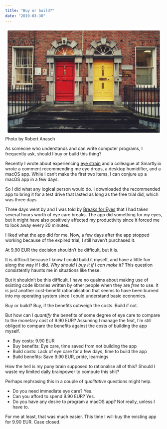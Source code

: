 ```yaml
---
title: "Buy or build?"
date: "2019-03-30"
---
```


![buy or build nick ang](images/buy-or-build-nick-ang-1024x698.jpg) Photo by Robert Anasch

As someone who understands and can write computer programs, I frequently ask, should I buy or build this thing?

Recently I wrote about experiencing [eye strain](https://www.nickang.com/eye-strain/) and a colleague at Smartly.io wrote a comment recommending me eye drops, a desktop humidifier, and a macOS app. While I can’t make the first two items, I can conjure up a macOS app in a few days.

So I did what any logical person would do. I downloaded the recommended app to bring it for a test drive that lasted as long as the free trial did, which was three days.

Three days went by and I was told by [Breaks for Eyes](https://breaksforeyes.app/) that I had taken several hours worth of eye care breaks. The app did something for my eyes, but it might have also positively affected my productivity since it forced me to look away every 20 minutes.

I liked what the app did for me. Now, a few days after the app stopped working because of the expired trial, I still haven’t purchased it.

At 9.90 EUR the decision shouldn’t be difficult, but it is.

It is difficult because I know I could build it myself, and have a little fun along the way if I did. _Why should I buy it if I can make it?_ This question consistently haunts me in situations like these.

But it shouldn’t be this difficult. I have no qualms about making use of existing code libraries written by other people when they are _free_ to use. It is just another cost-benefit rationalisation that seems to have been burned into my operating system since I could understand basic economics.

Buy or build? Buy, if the benefits outweigh the costs. Build if not.

But how can I _quantify_ the benefits of some degree of eye care to compare to the monetary cost of 9.90 EUR? Assuming I manage the feat, I’m still obliged to compare the benefits against the costs of building the app myself.

- Buy costs: 9.90 EUR
- Buy benefits: Eye care, time saved from not building the app
- Build costs: Lack of eye care for a few days, time to build the app
- Build benefits: Save 9.90 EUR, pride, learnings

How the hell is my puny brain supposed to rationalise all of this? Should I waste my limited daily brainpower to compute this shit?

Perhaps rephrasing this in a couple of _qualitative_ questions might help.

- Do you need immediate eye care? Yes.
- Can you afford to spend 9.90 EUR? Yes.
- Do you have any desire to program a macOS app? Not really, unless I have to.

For me at least, that was much easier. This time I will buy the existing app for 9.90 EUR. Case closed.

